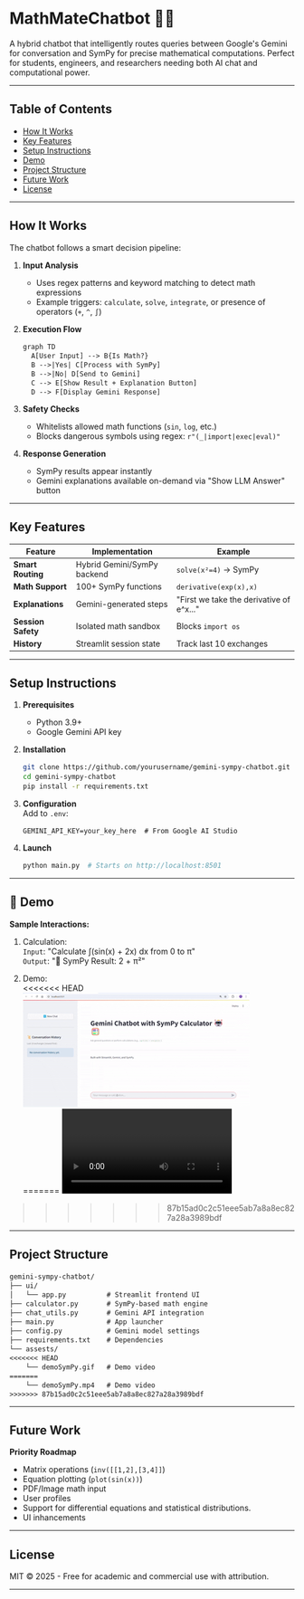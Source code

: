 # MathMateChatbot 🤖🧮  

A hybrid chatbot that intelligently routes queries between Google's Gemini for conversation and SymPy for precise mathematical computations. Perfect for students, engineers, and researchers needing both AI chat and computational power.

---

## **Table of Contents**
- [How It Works](#how-it-works)
- [Key Features](#key-features)
- [Setup Instructions](#setup-instructions)
- [Demo](#-demo)
- [Project Structure](#project-structure)
- [Future Work](#future-work)
- [License](#license)

---

## **How It Works**

The chatbot follows a smart decision pipeline:

1. **Input Analysis**  
   - Uses regex patterns and keyword matching to detect math expressions
   - Example triggers: `calculate`, `solve`, `integrate`, or presence of operators (`+`, `^`, `∫`)

2. **Execution Flow**  
   ```mermaid
   graph TD
     A[User Input] --> B{Is Math?}
     B -->|Yes| C[Process with SymPy]
     B -->|No| D[Send to Gemini]
     C --> E[Show Result + Explanation Button]
     D --> F[Display Gemini Response]
   ```

3. **Safety Checks**  
   - Whitelists allowed math functions (`sin`, `log`, etc.)
   - Blocks dangerous symbols using regex: `r"(_|import|exec|eval)"`

4. **Response Generation**  
   - SymPy results appear instantly
   - Gemini explanations available on-demand via "Show LLM Answer" button

---

## **Key Features**  

| Feature | Implementation | Example |
|---------|---------------|---------|
| **Smart Routing** | Hybrid Gemini/SymPy backend | `solve(x²=4)` → SymPy |
| **Math Support** | 100+ SymPy functions | `derivative(exp(x),x)` |
| **Explanations** | Gemini-generated steps | "First we take the derivative of e^x..." |
| **Session Safety** | Isolated math sandbox | Blocks `import os` |
| **History** | Streamlit session state | Track last 10 exchanges |

---

## **Setup Instructions**  

1. **Prerequisites**  
   - Python 3.9+
   - Google Gemini API key

2. **Installation**  
   ```bash
   git clone https://github.com/yourusername/gemini-sympy-chatbot.git
   cd gemini-sympy-chatbot
   pip install -r requirements.txt
   ```

3. **Configuration**  
   Add to `.env`:
   ```env
   GEMINI_API_KEY=your_key_here  # From Google AI Studio
   ```

4. **Launch**  
   ```bash
   python main.py  # Starts on http://localhost:8501
   ```

---

## 🎥 **Demo**  
**Sample Interactions:**  
1. Calculation:  
   `Input`: "Calculate ∫(sin(x) + 2x) dx from 0 to π"  
   `Output`: "🧮 SymPy Result: 2 + π²"  

2. Demo:  
<<<<<<< HEAD
   ![Demo](assets/demoSymPy.gif)  
=======
   ![Explanation Demo](assests/demoSymPy.mp4 )  
>>>>>>> 87b15ad0c2c51eee5ab7a8a8ec827a28a3989bdf

---

## **Project Structure**  

```
gemini-sympy-chatbot/  
├── ui/  
│   └── app.py          # Streamlit frontend UI  
├── calculator.py       # SymPy-based math engine  
├── chat_utils.py       # Gemini API integration  
├── main.py             # App launcher  
├── config.py           # Gemini model settings  
├── requirements.txt    # Dependencies  
└── assests/  
<<<<<<< HEAD
    └── demoSymPy.gif   # Demo video  
=======
    └── demoSymPy.mp4   # Demo video  
>>>>>>> 87b15ad0c2c51eee5ab7a8a8ec827a28a3989bdf
```

---

## **Future Work**  

**Priority Roadmap**  
   - Matrix operations (`inv([[1,2],[3,4]]`)  
   - Equation plotting (`plot(sin(x))`)   
   - PDF/Image math input  
   - User profiles
   - Support for differential equations and statistical distributions.
   - UI inhancements

---

## **License**  
MIT © 2025 - Free for academic and commercial use with attribution.

---
